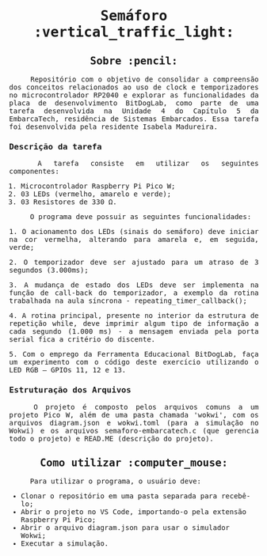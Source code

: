 <samp>
<h1 align="center"> Semáforo :vertical_traffic_light: </h1>
  
<h2 align="center"> Sobre :pencil: </h2>

<p align="justify"> &emsp;&emsp;&emsp;&emsp; Repositório com o objetivo de consolidar a compreensão dos conceitos relacionados ao uso de clock e temporizadores no microcontrolador RP2040 e explorar as funcionalidades da placa de desenvolvimento BitDogLab, como parte de uma tarefa desenvolvida na Unidade 4 do Capítulo 5 da EmbarcaTech, residência de Sistemas Embarcados. Essa tarefa foi desenvolvida pela residente Isabela Madureira.

<h3> Descrição da tarefa </h3>

<p align="justify"> &emsp;&emsp;&emsp;&emsp; A tarefa consiste em utilizar os seguintes componentes:

  1. Microcontrolador Raspberry Pi Pico W;
  2. 03 LEDs (vermelho, amarelo e verde);
  3. 03 Resistores de 330 Ω.

 &emsp;&emsp;&emsp;&emsp; O programa deve possuir as seguintes funcionalidades:

<p align="justify">  1. O acionamento dos LEDs (sinais do semáforo) deve iniciar na cor vermelha, alterando para amarela e, em seguida, verde; </p>
<p align="justify">  2. O temporizador deve ser ajustado para um atraso de 3 segundos (3.000ms); </p>
<p align="justify">  3. A mudança de estado dos LEDs deve ser implementa na função de call-back do temporizador, a exemplo da rotina trabalhada na aula síncrona - repeating_timer_callback(); </p>
<p align="justify">  4. A rotina principal, presente no interior da estrutura de repetição while, deve imprimir algum tipo de informação a cada segundo (1.000 ms) - a mensagem enviada pela porta serial fica a critério do discente. </p>
<p align="justify">  5. Com o emprego da Ferramenta Educacional BitDogLab, faça um experimento com o código deste exercício utilizando o LED RGB – GPIOs 11, 12 e 13. </p>

<h3> Estruturação dos Arquivos </h3>

<p align="justify"> &emsp;&emsp;&emsp;&emsp; O projeto é composto pelos arquivos comuns a um projeto Pico W, além de uma pasta chamada 'wokwi', com os arquivos diagram.json e wokwi.toml (para a simulação no Wokwi) e os arquivos semaforo-embarcatech.c (que gerencia todo o projeto) e READ.ME (descrição do projeto).

<h2></h2>
<h2 align="center"> Como utilizar :computer_mouse: </h2>

<p align="justify"> &emsp;&emsp;&emsp;&emsp; Para utilizar o programa, o usuário deve:

- Clonar o repositório em uma pasta separada para recebê-lo;
- Abrir o projeto no VS Code, importando-o pela extensão Raspberry Pi Pico;
- Abrir o arquivo diagram.json para usar o simulador Wokwi;
- Executar a simulação.

</samp>
